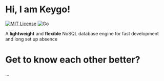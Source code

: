# Hi, I am Keygo!

[![MIT License](https://img.shields.io/badge/License-MIT-green.svg)](https://opensource.org/licenses/MIT)
![Go](https://img.shields.io/badge/Go-00ADD8?logo=go&logoColor=white)

A **lightweight** and **flexible** NoSQL
database engine for fast development and long set up absence

# Get to know each other better?

...
